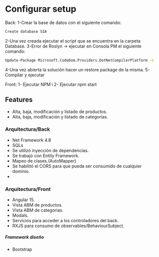 # Configurar setup
Back:
1-Crear la base de datos con el siguiente comando:

```sh
Create database SIA
```

2-Una vez creada ejecutar el script que se encuentra en la carpeta Database.
3-Error de Roslyn -> ejecutar en Consola PM el siguiente comando:

```sh
Update-Package Microsoft.CodeDom.Providers.DotNetCompilerPlatform -r
```

4-Una vez abierta la solución hacer un restore package de la misma.
5-Compilar y ejecutar

Front:
1- Ejecutar NPM i
2- Ejecutar npm start

## Features
- Alta, baja, modificación y listado de productos.
- Alta, baja, modificación y listado de categorías.

### Arquitectura/Back
- Net Framework 4.8
- SQLs
- Se utilizó inyección de dependencias.
- Se trabajó con Entity Framework.
- Mapeo de clases.(AutoMapper)
- Se habilitó el CORS para que pueda ser consumido de cualquier dominio.
- 
### Arquitectura/Front
- Angular 15.
- Vista ABM de productos.
- Vista ABM de categorias.
- Modals.
- Servicios para acceder a los controladores del back.
- RXJS para consumo de observables/BehaviourSubject.

##### Framework diseño
- Bootstrap



